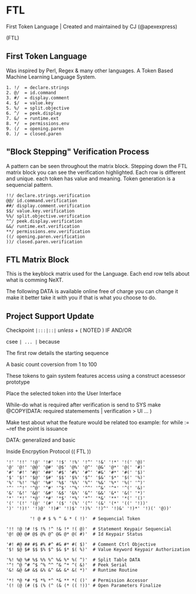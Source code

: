 # FTL
First Token Language | Created and maintained by CJ (@apexexpress)

(FTL)

## First Token Language 

Was inspired by Perl, Regex & many other languages. A Token Based Machine Learning Language System.

```
1. !/  = declare.strings
2. @/  = id.command
3. #/  = display.comment
4. $/  = value.key
5. %/  = split.objective
6. ^/  = peek.display
7. &/  = runtime.ext
8. */  = permissions.env
9. (/  = opening.paren
0. )/  = closed.paren
```
##  "Block Stepping" Verification Process

A pattern can be seen throughout the matrix block.
Stepping down the FTL matrix block you can see the verification highlighted.
Each row is different and unique.
each token has value and meaning.
Token generation is a sequencial pattern.

```
!!/ declare.strings.verification
@@/ id.command.verification
##/ display.comment.verification
$$/ value.key.verification
%%/ split.objective.verification
^^/ peek.display.verification
&&/ runtime.ext.verification
**/ permissions.env.verification
((/ opening.paren.verification
))/ closed.paren.verification
```
## FTL Matrix Block

This is the keyblock matrix used for the Language. Each end row tells about what is comming NeXT.

The following DATA is available online free of charge you can change it make it better
take it with you if that is what you choose to do.

## Project Support Update

Checkpoint ```|:::|::|``` *unless* + ( NOTED ) IF AND/OR

csee ```| ... |``` because

The first row details the starting sequence

A basic count coversion from 1 to 100

These tokens to gain system features
access using a construct acessesor prototype

Place the selected token into the User Interface

While-do what is required after verification is send to SYS
make @COPY(DATA: required statemements | verification > UI ... )

Make test about what the feature would be related too
example:
         for while := ~ref the point is issuance 
        
   DATA: generalized and basic
   
   Inside Encrpytion Protocol (( FTL ))

```         
'!' '!!' '!@' '!#' '!$' '!%' '!^' '!&' '!*' '!(' '@)'
'@' '@!' '@@' '@#' '@$' '@%' '@^' '@&' '@*' '@(' '#)'
'#' '#!' '#@' '##' '#$' '#%' '#^' '#&' '#*' '#(' '$)'
'$' '$!' '$@' '$#' '$$' '$%' '$^' '$&' '$*' '$(' '%)'
'%' '%!' '%@' '%#' '%$' '%%' '%^' '%&' '%*' '%(' '^)'
'^' '^!' '^@' '^#' '^$' '^%' '^^' '^&' '^*' '^(' '&)'
'&' '&!' '&@' '&#' '&$' '&%' '&^' '&&' '&*' '&(' '*)'
'*' '*!' '*@' '*#' '*$' '*%' '*^' '*&' '**' '*(' '()'
'(' '(!' '(@' '(#' '($' '(%' '(^' '(&' '(*' '((' '!))'
')' '!)!' '!)@' '!)#' '!)$' '!)%' '!)^' '!)&' '!)*' '!)(' '@))'
```
                 
```
         '! @ # $ % ^ & * ( !)'  # Sequencial Token
 
'!! !@ !# !$ !% !^ !& !* !( @)'  # Statement Keypair Sequencial
'@! @@ @# @$ @% @^ @& @* @( #)'  # Id Keypair Status

'#! #@ ## #$ #% #^ #& #* #( $)'  # Comment Ctrl Objective
'$! $@ $# $$ $% $^ $& $* $( %)'  # Value Keyword Keypair Authorization

'%! %@ %# %$ %% %^ %& %* %( ^)'  # Split Table DATA
'^! ^@ ^# ^$ ^% ^^ ^& ^* ^( &)'  # Peek Serial
'&! &@ &# &$ &% &^ && &* &( *)'  # Runtime Routine

'*! *@ *# *$ *% *^ *& ** *( ()'  # Permission Accessor
'(! (@ (# ($ (% (^ (& (* (( !))' # Open Parameters Finalize

```
